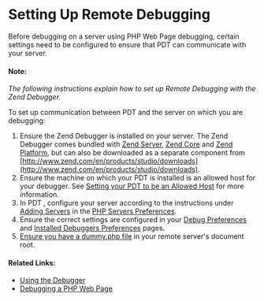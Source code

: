 # Setting Up Remote Debugging

<!--context:troubleshooting_remote_debugging--><!--context:setting_up_remote_debugging-->

Before debugging on a server using PHP Web Page debugging, certain settings need to be configured to ensure that PDT can communicate with your server.

#### Note:

_The following instructions explain how to set up Remote Debugging with the Zend Debugger._

<!--ref-start-->

To set up communication between PDT and the server on which you are debugging:

 1. Ensure the Zend Debugger is installed on your server.  The Zend Debugger comes bundled with [Zend Server](http://www.zend.com/en/products/server), [Zend Core](http://www.zend.com/en/products/core/) and [Zend Platform](http://www.zend.com/en/products/platform/), but can also be downloaded as a separate component from [http://www.zend.com/en/products/studio/downloads](http://www.zend.com/en/products/studio/downloads).
 2. Ensure the machine on which your PDT is installed is an allowed host for your debugger.   See [Setting your PDT to be an Allowed Host](008-setting_your_zend_studio_for_eclipse_to_be_an_allowed_host.md) for more information.
 3. In PDT , configure your server according to the instructions under [Adding Servers](../../../032-reference/032-preferences/080-php_servers.md#Adding_servers) in the [PHP Servers Preferences](../../../032-reference/032-preferences/080-php_servers.md).
 4. Ensure the correct settings are configured in your [Debug Preferences](../../../032-reference/032-preferences/032-debug/000-index.md) and [Installed Debuggers Preferences](../../../032-reference/032-preferences/032-debug/008-installed_debuggers.md) pages.
 5. [Ensure you have a dummy.php file](016-ensuring_the_placement_of_dummy.php.md) in your remote server's document root.

<!--ref-end-->

<!--links-start-->

#### Related Links:

 * [Using the Debugger](../../../024-tasks/152-debugging/000-index.md)
 * [Debugging a PHP Web Page](../../../024-tasks/152-debugging/032-debugging_a_php_web_page.md)

<!--links-end-->
